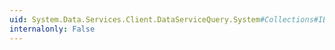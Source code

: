```yaml
---
uid: System.Data.Services.Client.DataServiceQuery.System#Collections#IEnumerable#GetEnumerator
internalonly: False
---
```

